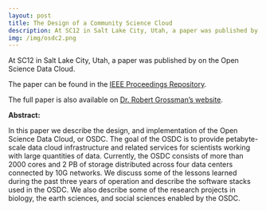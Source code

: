 ```yaml
---
layout: post
title: The Design of a Community Science Cloud
description: At SC12 in Salt Lake City, Utah, a paper was published by on the Open Science Data Cloud.
img: /img/osdc2.png
---
```


At SC12 in Salt Lake City, Utah, a paper was published by on the Open Science Data Cloud.

The paper can be found in the <a href="http://www.computer.org/csdl/proceedings/sccompanion/2012/4956/00/4956b051-abs.html" target="blank"> IEEE Proceedings Repository</a>.

The full paper is also available on <a href="http://papers.rgrossman.com/proc-127.pdf" target="blank">Dr. Robert Grossman’s website</a>.

**Abstract:**

In this paper we describe the design, and implementation of the Open Science Data Cloud, or OSDC. The goal of the OSDC is to provide petabyte-scale data cloud infrastructure and related services for scientists working with large quantities of data. Currently, the OSDC consists of more than 2000 cores and 2 PB of storage distributed across four data centers connected by 10G networks. We discuss some of the lessons learned during the past three years of operation and describe the software stacks used in the OSDC. We also describe some of the research projects in biology, the earth sciences, and social sciences enabled by the OSDC.